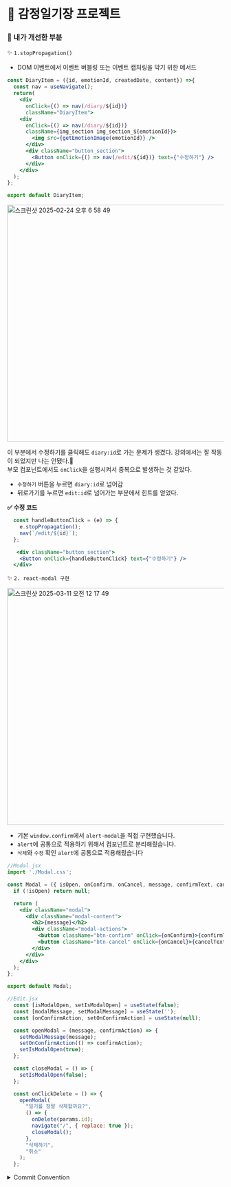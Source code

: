 # 📔 감정일기장 프로젝트

### 📂 내가 개선한 부분

✨ `1.stopPropagation()`

- DOM 이벤트에서 이벤트 버블링 또는 이벤트 캡처링을 막기 위한 메서드
  
```jsx
const DiaryItem = ({id, emotionId, createdDate, content}) =>{
  const nav = useNavigate();
  return(
    <div 
      onClick={() => nav(/diary/${id})}
      className="DiaryItem">
    <div 
      onClick={() => nav(/diary/${id})}
      className={img_section img_section_${emotionId}}>
        <img src={getEmotionImage(emotionId)} />
      </div>
      <div className="button_section">
        <Button onClick={() => nav(/edit/${id})} text={"수정하기"} />
      </div>
    </div>
  );
};

export default DiaryItem;
```

<img width="550" alt="스크린샷 2025-02-24 오후 6 58 49" src="https://github.com/user-attachments/assets/49f8f513-601c-4ed8-9e02-292b374a77d2" />

이 부분에서 수정하기를 클릭해도 `diary:id`로 가는 문제가 생겼다. 강의에서는 잘 작동이 되었지만 나는 안됐다.🧐 <br />
부모 컴포넌트에서도 `onClick`을 실행시켜서 중복으로 발생하는 것 같았다.<br/>
 - `수정하기` 버튼을 누르면 `diary:id`로 넘어감
 - 뒤로가기를 누르면 `edit:id`로 넘어가는 부분에서 힌트를 얻었다.
   
  
**✅ 수정 코드** 
```jsx
  const handleButtonClick = (e) => {
    e.stopPropagation(); 
    nav(`/edit/${id}`);    
  };

   <div className="button_section">
    <Button onClick={handleButtonClick} text={"수정하기"} />
  </div>
```

✨ `2. react-modal 구현`

<img width="550" alt="스크린샷 2025-03-11 오전 12 17 49" src="https://github.com/user-attachments/assets/9fc99e3c-6814-41d7-ad74-b4b1f9f2e493" />
<br />

- 기본 `window.confirm`에서 `alert-modal`을 직접 구현했습니다.
- `alert`에 공통으로 적용하기 위해서 컴포넌트로 분리해줬습니다.
- `삭제`와 `수정` 확인 `alert`에 공통으로 적용해줬습니다

```jsx
//Modal.jsx
import './Modal.css';

const Modal = ({ isOpen, onConfirm, onCancel, message, confirmText, cancelText }) => {
  if (!isOpen) return null;

  return (
    <div className="modal">
      <div className="modal-content">
        <h2>{message}</h2>
        <div className="modal-actions">
          <button className="btn-confirm" onClick={onConfirm}>{confirmText}</button>
          <button className="btn-cancel" onClick={onCancel}>{cancelText}</button>
        </div>
      </div>
    </div>
  );
};

export default Modal;
```
```jsx
//Edit.jsx
  const [isModalOpen, setIsModalOpen] = useState(false); 
  const [modalMessage, setModalMessage] = useState('');     
  const [onConfirmAction, setOnConfirmAction] = useState(null); 

  const openModal = (message, confirmAction) => {
    setModalMessage(message);
    setOnConfirmAction(() => confirmAction);
    setIsModalOpen(true);
  };

  const closeModal = () => {
    setIsModalOpen(false);
  };

  const onClickDelete = () => {
    openModal(
      "일기를 정말 삭제할까요?",
      () => {
        onDelete(params.id);
        navigate("/", { replace: true });
        closeModal();
      },
      "삭제하기", 
      "취소"    
    );
  };
```

<details>
  <summary>Commit Convention</summary>
<br/>
  
  - **feat**: 새로운 기능 추가 및 개선  
  - **style**: 코드 포맷팅, 세미콜론 누락, 코드 변경이 없는 경우  
  - **design**: CSS 등 사용자 UI 디자인 변경  
  - **fix**: 기존 기능 수정  
  - **bug**: 버그 수정  
  - **refactor**: 결과의 변경 없이 코드의 구조를 재조정한 경우  
  - **test**: 테스트 코드 추가  
  - **docs**: 코드가 아닌 문서를 수정한 경우  
  - **remove**: 파일을 삭제하는 작업만 수행  
  - **rename**: 파일 또는 폴더명을 수정하거나 위치(경로)를 변경  
  - **asset**: 이미지 등 assets 파일 추가  
  - **chore**: 그 외 기타 수정  

</details>
